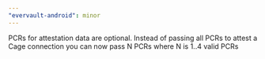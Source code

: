 ```yaml
---
"evervault-android": minor
---
```


PCRs for attestation data are optional. Instead of passing all PCRs to attest a Cage connection you can now pass N PCRs where N is 1..4 valid PCRs 
